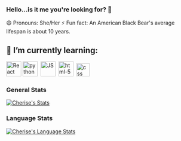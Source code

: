 ### Hello...is it me you're looking for? 👋

😄 Pronouns: She/Her 
⚡ Fun fact: An American Black Bear's average lifespan is about 10 years.

## 🌱 I’m currently learning:
<img width="40px" alt="React" src="https://user-images.githubusercontent.com/101126872/171446084-f0f24494-64f3-4ddc-8a88-a59d3cff3659.png">&nbsp;<img src="https://i.imgur.com/Gt41wVy.png" width="40px" alt="python" /> &nbsp;<img src="https://i.imgur.com/o0GEoUG.png" width="40px" alt="JS"/> &nbsp;<img src="https://i.imgur.com/TSZVG5g.png" width="40px" alt="html-5" /> &nbsp;<img src="https://i.imgur.com/9xbG6Ox.png" width="35px" alt="css"/> &nbsp;

### General Stats
[![Cherise's Stats](https://github-readme-stats.vercel.app/api/?username=CheriseStanley&count_private=true&theme=tokyonight&showicons=true)]()

### Language Stats
[![Cherise's Language Stats](https://github-readme-stats.vercel.app/api/top-langs/?username=CheriseStanley&langs_count=5&theme=tokyonight)]()



<!--
**CheriseStanley/CheriseStanley** is a ✨ _special_ ✨ repository because its `README.md` (this file) appears on your GitHub profile.

Here are some ideas to get you started:

- 🔭 I’m currently working on ...
- 🌱 I’m currently learning ...
- 👯 I’m looking to collaborate on ...
- 🤔 I’m looking for help with ...
- 💬 Ask me about ...
- 📫 How to reach me: ...
- 😄 Pronouns: ...
- ⚡ Fun fact: ...
-->
